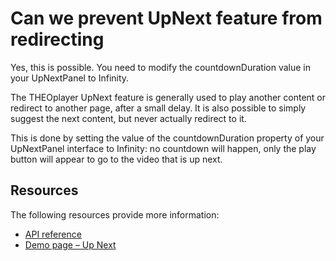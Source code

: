 # Can we prevent UpNext feature from redirecting

Yes, this is possible. You need to modify the countdownDuration value in your UpNextPanel to Infinity.

The THEOplayer UpNext feature is generally used to play another content or redirect to another page, after a small delay. It is also possible to simply suggest the next content, but never actually redirect to it.

This is done by setting the value of the countdownDuration property of your UpNextPanel interface to Infinity: no countdown will happen, only the play button will appear to go to the video that is up next.

## Resources

The following resources provide more information:

- [API reference](pathname:///theoplayer/v9/api-reference/web/interfaces/UpNextPanel.html#countdownDuration)
- [Demo page – Up Next](https://www.theoplayer.com/theoplayer-demo-up-next)
